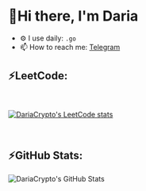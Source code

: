# 👋Hi there, I'm Daria 

- ⚙️ I use daily: `.go`
- 📫 How to reach me: [Telegram](https://t.me/daria_donskaia)

## :zap:LeetCode: 

<br>  

[![DariaCrypto's LeetCode stats](https://leetcode-stats-six.vercel.app/api?username=DariaCrypto)](https://github.com/KnlnKS/leetcode-stats)

<br> 

## :zap:GitHub Stats:

<img align="left" alt="DariaCrypto's GitHub Stats" src="https://github-profile-summary-cards.vercel.app/api/cards/profile-details?username=DariaCrypto&theme=github"/>

<br> 




